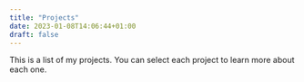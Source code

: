 ```yaml
---
title: "Projects"
date: 2023-01-08T14:06:44+01:00
draft: false
---
```


This is a list of my projects. You can select each project to learn more about
each one.
